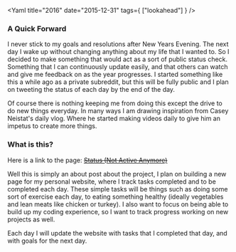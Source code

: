 <Yaml
title="2016"
date="2015-12-31"
tags={
["lookahead"]
}
/>

### A Quick Forward

I never stick to my goals and resolutions after New Years Evening. The next day I wake up without changing anything about my life that I wanted to. So I decided to make something that would act as a sort of public status check. Something that I can continuously update easily, and that others can watch and give me feedback on as the year progresses. I started something like this a while ago as a private subreddit, but this will be fully public and I plan on tweeting the status of each day by the end of the day.

Of course there is nothing keeping me from doing this except the drive to do new things everyday. In many ways I am drawing inspiration from Casey Neistat's daily vlog. Where he started making videos daily to give him an impetus to create more things.

### What is this?

Here is a link to the page: <del><a class="link link--out link--article" href="http://matthamlin.me/status.html">Status (Not Active Anymore)</a></del>

Well this is simply an about post about the project, I plan on building a new page for my personal website, where I track tasks completed and to be completed each day. These simple tasks will be things such as doing some sort of exercise each day, to eating something healthy (ideally vegetables and lean meats like chicken or turkey). I also want to focus on being able to build up my coding experience, so I want to track progress working on new projects as well.

Each day I will update the website with tasks that I completed that day, and with goals for the next day.
